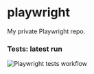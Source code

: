 # playwright
My private Playwright repo.

### Tests: latest run
![Playwright tests workflow](https://github.com/mrclflp/playwright/actions/workflows/playwright.yml/badge.svg)